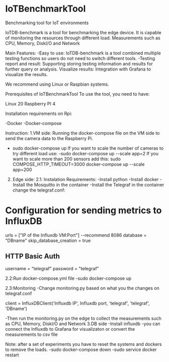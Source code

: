 # IoTBenchmarkTool
Benchmarking tool for IoT environments

IoTDB-benchmark is a tool for benchmarking the edge device. It is capable of monitoring the resources through different load.
Measurements such as CPU, Memory, DiskI/O and Network


Main Features:
-Easy to use: IoTDB-benchmark is a tool combined multiple testing functions so users 
do not need to switch different tools.
-Testing report and result: Supporting storing testing information and results
for further query or analysis.
Visualize results: Integration with Grafana to visualize the results.

We recommend using Linux or Raspbian systems.

Prerequisites of IoTBenchmarkTool
To use the tool, you need to have:

Linux 20
Raspberry PI 4

Installation requirements on Rpi:

-Docker
-Docker-compose

Instruction:
1.VM side:
Running the docker-compose file on the VM side to send the camera data to the Raspberry Pi.
- sudo docker-compose up
If you want to scale the number of cameras to try different load use:
-sudo docker-compose up --scale app=2
If you want to scale more than 200 sensors add this:
sudo COMPOSE_HTTP_TIMEOUT=3000 docker-compose up --scale app=200


2. Edge side:
2.1: Instalation Requirements:
-Install python
-Install docker 
-Install the Mosquitto in the container 
-Install the Telegraf in the container 
change the telegraf.conf:
# Configuration for sending metrics to InfluxDB
urls = ["IP of the Influxdb VM:Port"] --recommend 8086
database = "DBname"
skip_database_creation = true
## HTTP Basic Auth
  username = "telegraf"
  password = "telegraf"

2.2:Run docker-compose.yml file
-sudo docker-compose up

2.3:Monitoring
 -Change monitoring.py based on what you the changes on telegraf.conf

client = InfluxDBClient('Influxdb IP', Influxdb port, 'telegraf', 'telegraf', 'DBname')

 -Then run the monitoring.py on the edge to collect the measurements such as CPU, Memory, DiskI/O and Network
3.DB side
-Install influxdb
-you can connect the Influxdb to Grafana for visualizaton or convert the measurements to csv file

Note: after a set of experiments you have to reset the systems and dockers to remove the loads.
-sudo docker-compose down
-sudo service docker restart






